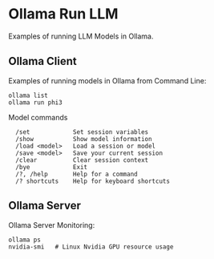 # Ollama Run LLM
Examples of running LLM Models in Ollama.
## Ollama Client
Examples of running models in Ollama from Command Line:
```
ollama list
ollama run phi3
```
Model commands
```
  /set            Set session variables
  /show           Show model information
  /load <model>   Load a session or model
  /save <model>   Save your current session
  /clear          Clear session context
  /bye            Exit
  /?, /help       Help for a command
  /? shortcuts    Help for keyboard shortcuts
```
## Ollama Server
Ollama Server Monitoring:
```
ollama ps
nvidia-smi   # Linux Nvidia GPU resource usage
```
